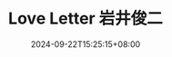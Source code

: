 ---
title: 'Love Letter 岩井俊二'
date: 2024-09-22T15:25:15+08:00
slug:
summary:
description:
cover:
    image: /Love-Letter-岩井俊二/cover.jpg
    alt:
    caption:
    relative: false
showtoc: false
draft: false
tags: ['movie']
categories:
---